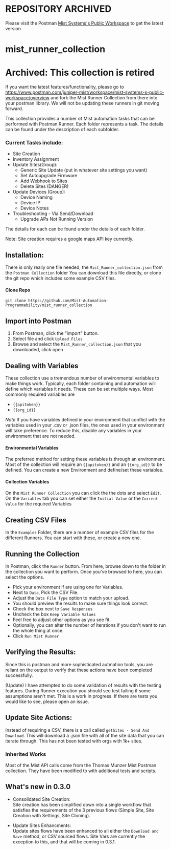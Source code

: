 # REPOSITORY ARCHIVED
Please visit the Postman [Mist Systems's Public Workspace](https://www.postman.com/juniper-mist/workspace/mist-systems-s-public-workspace/overview) to get the latest version

# mist_runner_collection

# Archived: This collection is retired
If you want the latest features/functionality, please go to https://www.postman.com/juniper-mist/workspace/mist-systems-s-public-workspace/overview and fork the Mist Runner Collection from there into your postman library.  We will not be updating these runners in git moving forward.


This collection provides a number of Mist automation tasks that can be performed with Postman Runner.  Each folder represents a task.  The details can be found under the description of each subfolder.

### Current Tasks include:
- Site Creation
- Inventory Assignment
- Update Sites(Group):
  - Generic Site Update (put in whatever site settings you want)
  - Set Autoupgrade Firmware
  - Add Webhook to Sites
  - Delete Sites (DANGER)
- Update Devices (Group):
  - Device Naming
  - Device IP
  - Device Notes  
- Troubleshooting - Via Send/Download
  - Upgrade APs Not Running Version

The details for each can be found under the details of each folder.

Note: Site creation requires a google maps API key currently.

## Installation:
There is only really one file needed, the `Mist_Runner_collection.json` from the `Postman Collection` folder
You can download this file directly, or clone the git repo which includes some example CSV files.

#### Clone Repo
`git clone https://github.com/Mist-Automation-Programmability/mist_runner_collection`

## Import into Postman
1. From Postman, click the "import" button.
2. Select file and click `Upload Files`
3. Browse and select the `Mist_Runner_collection.json` that you downloaded, click open

## Dealing with Variables
These collection use a tremendous number of environmental variables to make things work.
Typically, each folder containing and automation will define which variables it needs.  These can be set multiple ways.
Most commonly required variables are
- `{{apitoken}}`
- `{{org_id}}`

*Note* If you have variables defined in your environment that conflict with the variables used in your .csv or .json files, the ones used in your environment will take preference.  To reduce this, disable any variables in your environment that are not needed.

#### Environmental Variables
The preferred method for setting these variables is through an environment.  Most of the collection will require an `{{apitoken}}` and an `{{org_id}}` to be defined.  You can create a new Environment and define/set these variables.

#### Collection Variables
On the `Mist Runner Collection` you can click the the dots and select `Edit`.  On the `Variables` tab you can set either the `Initial Value` or the `Current Value` for the required Variables

## Creating CSV Files
In the `Examples` Folder, there are a number of example CSV files for the different Runners.  You can start with these, or create a new one.

## Running the Collection
In Postman, click the `Runner` button.  From here, browse down to the folder in the collection you want to perform.
Once you've browsed to here, you can select the options.
- Pick your environment if are using one for Variables.
- Next to `Data`, Pick the CSV File.
- Adjust the `Data File Type` option to match your upload.
- You should preview the results to make sure things look correct.
- Check the box next to `Save Responses`
- Uncheck the box `Keep Variable Values`
- Feel free to adjust other options as you see fit.
- Optionally, you can alter the number of iterations if you don't want to run the whole thing at once.
- Click `Run Mist Runner`

## Verifying the Results:
Since this is postman and more sophisticated autmation tools, you are reliant on the output to verify that these actions have been completed successfully.

(Update) I have attempted to do some validation of results with the testing features.  During Runner execution you should see test failing if some assumptions aren't met.  This is a work in progress.  If there are tests you would like to see, please open an issue.

## Update Site Actions:
Instead of requiring a CSV, there is a call called `getSites - Send And Download`.  This will download a .json file with all of the site data that you can iterate through.  This has not been tested with orgs with 1k+ sites.


### Inherited Works
Most of the Mist API calls come from the Thomas Munzer Mist Postman collection.  They have been modified to with additional tests and scripts.


## What's new in 0.3.0
 * Consolidated Site Creation: </br> Site creation has been simplified down into a single workflow that satisfies the requirements of the 3 previous flows (Simple Site, Site Creation with Settings, Site Cloning).
 
 * Update Sites Enhancments: </br>
 Update sites flows have been enhanced to all either the `Download and Save` method, or CSV sourced flows.  Site Vars are currently the exception to this, and that will be coming in 0.3.1.

